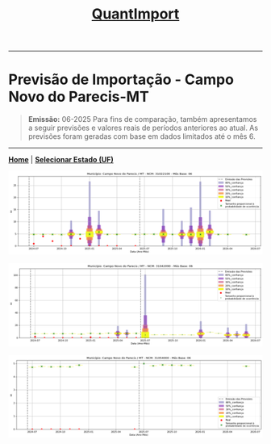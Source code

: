 <header>
    <h1><a href="https://quantimportbrazil.github.io/Sobre/">QuantImport</a></h1>
</header>

---

# Previsão de Importação - Campo Novo do Parecis-MT

> **Emissão:** 06-2025
> Para fins de comparação, também apresentamos a seguir previsões e valores reais de períodos anteriores ao atual.
> As previsões foram geradas com base em dados limitados até o mês 6.

---

**[Home](https://quantimportbrazil.github.io/Sobre/)** | **[Selecionar Estado (UF)](https://quantimportbrazil.github.io/Unidades_Federativas/)**


![Gráfico de Previsão](31022100.png)

![Gráfico de Previsão](31042090.png)

![Gráfico de Previsão](31054000.png)